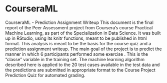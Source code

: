 # CourseraML
CourseraML - Prediction Assignment Writeup
This document is the final report of the Peer Assessment project from Coursera’s course Practical Machine Learning, as part of the Specialization in Data Science. It was built up in RStudio, using its knitr functions, meant to be published in html format.
This analysis is meant to be the basis for the course quiz and a prediction assignment writeup. The main goal of the project is to predict the manner in which 6 participants performed some exercise . This is the “classe” variable in the training set. The machine learning algorithm described here is applied to the 20 test cases available in the test data and the predictions are submitted in appropriate format to the Course Project Prediction Quiz for automated grading.
